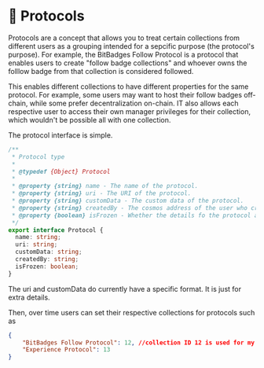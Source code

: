 # 🤖 Protocols

Protocols are a concept that allows you to treat certain collections from different users as a grouping intended for a sepcific purpose (the protocol's purpose). For example, the BitBadges Follow Protocol is a protocol that enables users to create "follow badge collections" and whoever owns the folllow badge from that collection is considered followed.

This enables different collections to have different properties for the same protocol. For example, some users may want to host their follow badges off-chain, while some prefer decentralization on-chain. IT also allows each respective user to access their own manager privileges for their collection, which wouldn't be possible all with one collection.

The protocol interface is simple.

```typescript
/**
 * Protocol type
 *
 * @typedef {Object} Protocol
 *
 * @property {string} name - The name of the protocol.
 * @property {string} uri - The URI of the protocol.
 * @property {string} customData - The custom data of the protocol.
 * @property {string} createdBy - The cosmos address of the user who created the protocol.
 * @property {boolean} isFrozen - Whether the details fo the protocol are frozen or not.
 */
export interface Protocol {
  name: string;
  uri: string;
  customData: string;
  createdBy: string;
  isFrozen: boolean;
}
```

The uri and customData do currently have a specific format. It is just for extra details.



Then, over time users can set their respective collections for protocols such as&#x20;

```json
{
    "BitBadges Follow Protocol": 12, //collection ID 12 is used for my follows
    "Experience Protocol": 13
}
```

